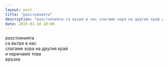 ```yaml
---
layout: post
title: "разстоянията"
description: "разстоянията са вътре в нас слагаме хора на другия край и наричаме това връзка"
date: 2015-01-10 10:00
---
```

разстоянията  
са вътре в нас  
слагаме хора на другия край   
и наричаме това    
връзка